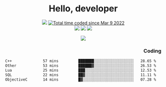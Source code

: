 # <div align='center' >Hello, developer</div>

<div align='center'>
  <a ><img src="https://img.shields.io/badge/dynamic/json?url=https%3A%2F%2Fapi.swo.moe%2Fstats%2Fgithub%2FFree-Aaron-Li&query=count&color=181717&label=GitHub&labelColor=282c34&logo=github&suffix=+follows&cacheSeconds=3600"></a>
  <a href="https://wakatime.com/@fe40087f-8eae-48dc-9950-ad0633db1591"><img src="https://wakatime.com/badge/user/fe40087f-8eae-48dc-9950-ad0633db1591.svg" alt="Total time coded since Mar 9 2022" /></a>
</div>
<div align='center'>
  <a><img src="https://img.shields.io/badge/C%2FC%2B%2B%20-%20%2375664D"></a>
  <a><img src="https://img.shields.io/badge/Kotlin%20-%20%2375664D"></a>
  <a><img src="https://img.shields.io/badge/JavaScript%20-%20%2375664D"></a>
</div>

<p align="center">
  <img src="https://readme-typing-svg.demolab.com/?lines=你好!+开发者;Hello!+ developer&font=Fira%20Code&center=true&width=380&height=50&duration=4000&pause=1000">
</p>


<div align='right'>
  <h3>Coding</h3>
</div>

<!--START_SECTION:waka-->

```txt
C++              57 mins         ███████░░░░░░░░░░░░░░░░░░   28.65 %
Other            53 mins         ██████▓░░░░░░░░░░░░░░░░░░   26.53 %
Lua              25 mins         ███░░░░░░░░░░░░░░░░░░░░░░   12.53 %
SQL              22 mins         ██▓░░░░░░░░░░░░░░░░░░░░░░   11.11 %
ObjectiveC       14 mins         █▓░░░░░░░░░░░░░░░░░░░░░░░   07.28 %
```

<!--END_SECTION:waka-->




